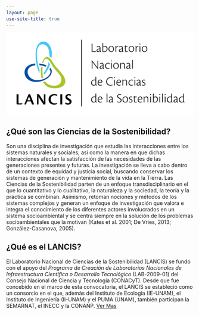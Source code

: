 ```yaml
---
layout: page
use-site-title: true
---
```


![logo](/assets/I_Logo_pleca_BANNER.png)

## ¿Qué son las Ciencias de la Sostenibilidad?

Son una disciplina de investigación que estudia las interacciones entre los sistemas naturales y sociales, así como la manera en que dichas interacciones afectan la satisfacción de las necesidades de las generaciones presentes y futuras. La investigación se lleva a cabo dentro de un contexto de equidad y justicia social, buscando conservar los sistemas de generación y mantenimiento de la vida en la Tierra.
Las Ciencias de la Sostenibilidad parten de un enfoque transdisciplinario en el que lo cuantitativo y lo cualitativo, la naturaleza y la sociedad, la teoría y la práctica se combinan.
Asimismo, retoman nociones y métodos de los sistemas complejos y generan un enfoque de investigación que valora e integra el conocimiento de los diferentes actores involucrados en un sistema socioambiental y se centra siempre en la solución de los problemas socioambientales que la motivan (Kates et al. 2001; De Vries, 2013; González-Casanova, 2005).



## ¿Qué es el LANCIS?

El Laboratorio Nacional de Ciencias de la Sostenibilidad (LANCIS) se fundó con el apoyo del *Programa de Creación de Laboratorios Nacionales de Infraestructura Científica o Desarrollo Tecnológico* (LAB-2009-01) del Consejo Nacional de Ciencia y Tecnología (CONACyT).
Desde que fue concebido en el marco de esta convocatoria, el LANCIS se estableció como un consorcio en el que, además del Instituto de Ecología (IE-UNAM), el Instituto de Ingeniería (II-UNAM) y el PUMA (UNAM), también participan la SEMARNAT, el INECC y la CONANP.
<a href="/semblanza/">Ver Mas</a>

